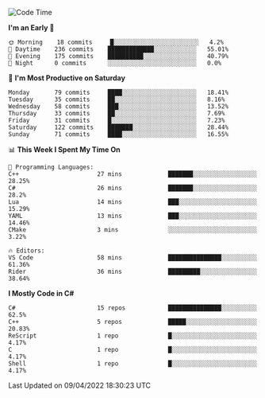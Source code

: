 <!--START_SECTION:waka-->
![Code Time](http://img.shields.io/badge/Code%20Time-766%20hrs%2035%20mins-blue)

**I'm an Early 🐤** 

```text
🌞 Morning    18 commits     █░░░░░░░░░░░░░░░░░░░░░░░░   4.2% 
🌆 Daytime    236 commits    █████████████░░░░░░░░░░░░   55.01% 
🌃 Evening    175 commits    ██████████░░░░░░░░░░░░░░░   40.79% 
🌙 Night      0 commits      ░░░░░░░░░░░░░░░░░░░░░░░░░   0.0%

```
📅 **I'm Most Productive on Saturday** 

```text
Monday       79 commits     ████░░░░░░░░░░░░░░░░░░░░░   18.41% 
Tuesday      35 commits     ██░░░░░░░░░░░░░░░░░░░░░░░   8.16% 
Wednesday    58 commits     ███░░░░░░░░░░░░░░░░░░░░░░   13.52% 
Thursday     33 commits     ██░░░░░░░░░░░░░░░░░░░░░░░   7.69% 
Friday       31 commits     █░░░░░░░░░░░░░░░░░░░░░░░░   7.23% 
Saturday     122 commits    ███████░░░░░░░░░░░░░░░░░░   28.44% 
Sunday       71 commits     ████░░░░░░░░░░░░░░░░░░░░░   16.55%

```


📊 **This Week I Spent My Time On** 

```text
💬 Programming Languages: 
C++                      27 mins             ███████░░░░░░░░░░░░░░░░░░   28.25% 
C#                       26 mins             ███████░░░░░░░░░░░░░░░░░░   28.2% 
Lua                      14 mins             ███░░░░░░░░░░░░░░░░░░░░░░   15.29% 
YAML                     13 mins             ███░░░░░░░░░░░░░░░░░░░░░░   14.46% 
CMake                    3 mins              ░░░░░░░░░░░░░░░░░░░░░░░░░   3.22%

🔥 Editors: 
VS Code                  58 mins             ███████████████░░░░░░░░░░   61.36% 
Rider                    36 mins             █████████░░░░░░░░░░░░░░░░   38.64%

```

**I Mostly Code in C#** 

```text
C#                       15 repos            ███████████████░░░░░░░░░░   62.5% 
C++                      5 repos             █████░░░░░░░░░░░░░░░░░░░░   20.83% 
ReScript                 1 repo              █░░░░░░░░░░░░░░░░░░░░░░░░   4.17% 
C                        1 repo              █░░░░░░░░░░░░░░░░░░░░░░░░   4.17% 
Shell                    1 repo              █░░░░░░░░░░░░░░░░░░░░░░░░   4.17%

```



 Last Updated on 09/04/2022 18:30:23 UTC
<!--END_SECTION:waka-->
